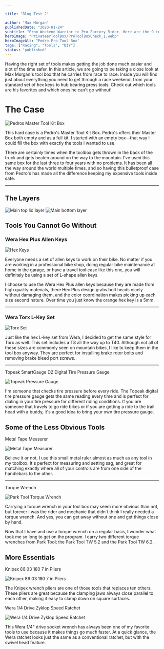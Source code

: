 ```yaml
---

title: "Blog Test 2"

author: "Max Morgan"
publishedDate: "2020-01-24"
subtitle: "From Weekend Warrior to Pro Factory Rider. Here are the 9 tools you can't live without when between the tape."
heroImage: "PrivateerToolBox/ProToolBoxCheck_1.webp"
heroImageAlt: "Pedro Pro Tool Box"
tags: ["Racing", "Tools", "DIY"]
status: "published"
---
```


Having the right set of tools makes getting the job done much easier and alot of the time safer. In this article, we are going to be taking a close look at Max Morgan's tool box that he carries from race to race. Inside you will find just about everything you need to get through a race weekend, from your standard set of hex keys to hub bearing press tools. Check out which tools are his favorites and which ones he can't go without!

# The Case

![Pedros Master Tool Kit Box](PrivateerToolBox/ProToolBoxCheck_1.webp)

This hard case is a Pedro's Master Tool Kit Box. Pedro's offers their Master Box both empty and as a full kit. I started with an empty box—that way I could fill the box with exactly the tools I wanted to use.

There are certainly times when the toolbox gets thrown in the back of the truck and gets beaten around on the way to the mountain. I've used this same box for the last three to four years with no problems. It has been all the way around the world multiple times, and so having this bulletproof case from Pedro's has made all the difference keeping my expensive tools inside safe.

---

## The Layers

![Main top lid layer](PrivateerToolBox/ProToolBoxCheck_3.webp)
![Main bottom layer](PrivateerToolBox/ProToolBoxCheck_4.webp)

## Tools You Cannot Go Without

### Wera Hex Plus Allen Keys

![Hex Keys](PrivateerToolBox/ProToolBoxCheck_15.webp)

Everyone needs a set of allen keys to work on their bike. No matter if you are working in a professional bike shop, doing regular bike maintenance at home in the garage, or have a travel tool case like this one, you will definitely be using a set of L-shape allen keys.

I choose to use the Wera Hex Plus allen keys because they are made from high quality materials, there Hex Plus design grabs bolt heads nicely without damaging them, and the color coordination makes picking up each size second nature. Over time you just know the orange hex key is a 5mm.

---

### Wera Torx L-Key Set

![Torx Set](PrivateerToolBox/ProToolBoxCheck_16.webp)

Just like the hex L-key set from Wera, I decided to get the same style for Torx as well. This set includes a T8 all the way up to T40. Although not all of these sizes are commonly seen on mountain bikes, I like to keep them in the tool box anyway. They are perfect for installing brake rotor bolts and removing brake bleed port screws.

---

Topeak SmartGauge D2 Digital Tire Pressure Gauge

![Topeak Pressure Gauge](PrivateerToolBox/ProToolBoxCheck_13.webp)

I'm someone that checks tire pressure before every ride. The Topeak digital tire pressure gauge gets the same reading every time and is perfect for dialing in your tire pressure for different riding conditions. If you are someone that travels to go ride bikes or if you are getting a ride to the trail head with a buddy, it's a good idea to bring your own tire pressure gauge.

## Some of the Less Obvious Tools

Metal Tape Measurer

![Metal Tape Measurer](PrivateerToolBox/ProToolBoxCheck_17.webp)

Believe it or not, I use this small metal ruler almost as much as any tool in my toolbox. It's perfect for measuring and setting sag, and great for matching exactly where all of your controls are from one side of the handlebars to the other.

---

Torque Wrench

![Park Tool Torque Wrench](PrivateerToolBox/ProToolBoxCheck_8.webp)

Carrying a torque wrench in your tool box may seem more obvious than not, but forever I was the rider and mechanic that didn't think I really needed a torque wrench. And yes, you can get away without one and get things close by hand.

Now that I have and use a torque wrench on a regular basis, I wonder what took me so long to get on the program. I carry two different torque wrenches from Park Tool; the Park Tool TW 5.2 and the Park Tool TW 6.2.

## More Essentials

Knipex 86 03 180 7 in Pliers

![Knipex 86 03 180 7 in Pliers](PrivateerToolBox/ProToolBoxCheck_14.webp)

The Knipex wrench pliers are one of those tools that replaces ten others. These pliers are great because the clamping jaws always close parallel to each other, making it easy to clamp down on square surfaces.

Wera 1/4 Drive Zyklop Speed Ratchet

![Wera 1/4 Drive Zyklop Speed Ratchet](PrivateerToolBox/ProToolBoxCheck_12.webp)

This Wera 1/4" drive socket wrench has always been one of my favorite tools to use because it makes things go much faster. At a quick glance, the Wera ratchet looks just the same as a conventional ratchet, but with the swivel head feature.

